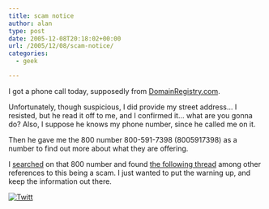 ```yaml
---
title: scam notice
author: alan
type: post
date: 2005-12-08T20:18:02+00:00
url: /2005/12/08/scam-notice/
categories:
  - geek

---
```

I got a phone call today, supposedly from [DomainRegistry.com][1]. 

Unfortunately, though suspicious, I did provide my street address&#8230; I resisted, but he read it off to me, and I confirmed it&#8230; what are you gonna do? Also, I suppose he knows my phone number, since he called me on it.

Then he gave me the 800 number 800-591-7398 (8005917398) as a number to find out more about what they are offering.

I [searched][2] on that 800 number and found [the following thread][3] among other references to this being a scam. I just wanted to put the warning up, and keep the information out there.

<div class="twttr_button">
  <a href="http://twitter.com/share?url=https://zeroasterisk.com/2005/12/08/scam-notice/&text=scam+notice" target="_blank" title="Click here if you like this article."> <img src="http://zeroasterisk.com/wp-content/plugins/twitter-plugin/images/twitt.gif" alt="Twitt" /> </a>
</div>

 [1]: http://www.DomainRegistry.com/
 [2]: http://www.google.com/search?q=7398+591
 [3]: http://gnso.icann.org/mailing-lists/archives/registrars/msg03561.html